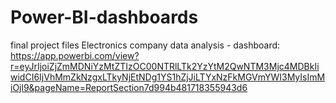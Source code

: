 # Power-BI-dashboards
final project files
Electronics company data analysis - dashboard: https://app.powerbi.com/view?r=eyJrIjoiZjZmMDNiYzMtZTIzOC00NTRlLTk2YzYtM2QwNTM3Mjc4MDBkIiwidCI6IjVhMmZkNzgxLTkyNjEtNDg1YS1hZjJiLTYxNzFkMGVmYWI3MyIsImMiOjl9&pageName=ReportSection7d994b481718355943d6
